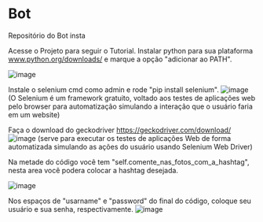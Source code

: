 # Bot
Repositório do Bot insta

Acesse o Projeto para seguir o Tutorial.
Instalar python para sua plataforma www.python.org/downloads/ e marque a opção "adicionar ao PATH".

![image](https://github.com/user-attachments/assets/4f207dd9-530b-49db-bfbc-098f6b67cdb8)

Instale o selenium cmd como admin e rode "pip install selenium".
![image](https://github.com/user-attachments/assets/c5b8a905-4312-44cc-a3cd-453648d689b1)
(O Selenium é um framework gratuito, voltado aos testes de aplicações web pelo browser para automatização simulando a interação que o
usuário faria em um website)

Faça o download do geckodriver https://geckodriver.com/download/
![image](https://github.com/user-attachments/assets/9ce69636-a451-48a0-854d-ff3e79204f44)
(serve para executar os testes de aplicações Web de forma automatizada simulando as ações do usuário usando Selenium Web Driver)

Na metade do código você tem "self.comente_nas_fotos_com_a_hashtag", nesta area você podera colocar a hashtag desejada.

![image](https://github.com/user-attachments/assets/db5299e0-e2b9-426e-82d6-489e93a2fdc7)

Nos espaços de "usarname" e "password" do final do código, coloque seu usuário e sua senha, respectivamente.
![image](https://github.com/user-attachments/assets/a31c772a-7eb5-41b7-a2d0-f2bd27903e6f)
